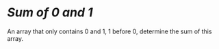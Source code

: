 # ***Sum of 0 and 1***
An array that only contains 0 and 1, 1 before 0, determine the sum of this array.